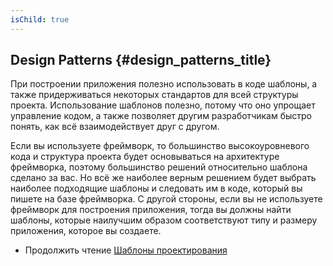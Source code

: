 ```yaml
---
isChild: true
---
```


## Design Patterns {#design_patterns_title}

При построении приложения полезно использовать в коде шаблоны, а также придерживаться некоторых стандартов для всей структуры проекта. Использование шаблонов полезно, потому что оно упрощает управление кодом, а также позволяет другим разработчикам быстро понять, как всё взаимодействует друг с другом.

Если вы используете фреймворк, то большинство высокоуровневого кода и структура проекта будет основываться на архитектуре фреймворка, поэтому большинство решений относительно шаблона сделано за вас. Но всё же наиболее верным решением будет выбрать наиболее подходящие шаблоны и следовать им в коде, который вы пишете на базе фреймворка. С другой стороны, если вы не используете фреймворк для построения приложения, тогда вы должны найти шаблоны, которые наилучшим образом соответствуют типу и размеру приложения, которое вы создаете.

* Продолжить чтение [Шаблоны проектирования](/ru-php-the-right-way/pages/Шаблоны-проектирования.html)
